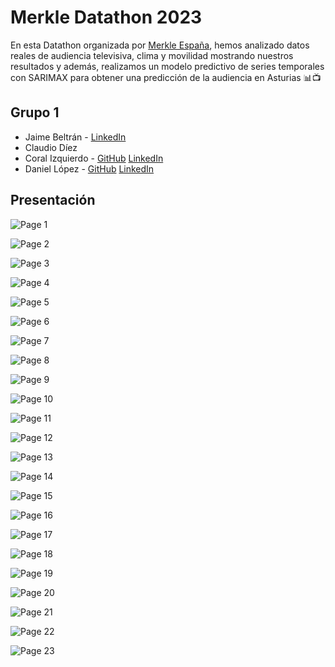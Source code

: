# Merkle Datathon 2023
En esta Datathon organizada por [Merkle España](https://www.linkedin.com/company/merkle-espa%C3%B1a/), hemos analizado datos reales de audiencia televisiva, clima y movilidad mostrando nuestros resultados y además, realizamos un modelo predictivo de series temporales con SARIMAX para obtener una predicción de la audiencia en Asturias 📊📺

## Grupo 1
- Jaime Beltrán - [LinkedIn](https://www.linkedin.com/in/jaime-beltr%C3%A1n-garc%C3%ADa-su%C3%A1rez-286aa21b0/)
- Claudio Díez
- Coral Izquierdo - [GitHub](https://github.com/coral2742) [LinkedIn](https://www.linkedin.com/in/coral-izquierdo)
- Daniel López - [GitHub](https://github.com/Bimo99B9) [LinkedIn](https://www.linkedin.com/in/daniel-lopezgala/)

## Presentación

![Page 1](assets/Datathon-2023_page-0001.jpg)

![Page 2](assets/Datathon-2023_page-0002.jpg)

![Page 3](assets/Datathon-2023_page-0003.jpg)

![Page 4](assets/Datathon-2023_page-0004.jpg)

![Page 5](assets/Datathon-2023_page-0005.jpg)

![Page 6](assets/Datathon-2023_page-0006.jpg)

![Page 7](assets/Datathon-2023_page-0007.jpg)

![Page 8](assets/Datathon-2023_page-0008.jpg)

![Page 9](assets/Datathon-2023_page-0009.jpg)

![Page 10](assets/Datathon-2023_page-0010.jpg)

![Page 11](assets/Datathon-2023_page-0011.jpg)

![Page 12](assets/Datathon-2023_page-0012.jpg)

![Page 13](assets/Datathon-2023_page-0013.jpg)

![Page 14](assets/Datathon-2023_page-0014.jpg)

![Page 15](assets/Datathon-2023_page-0015.jpg)

![Page 16](assets/Datathon-2023_page-0016.jpg)

![Page 17](assets/Datathon-2023_page-0017.jpg)

![Page 18](assets/Datathon-2023_page-0018.jpg)

![Page 19](assets/Datathon-2023_page-0019.jpg)

![Page 20](assets/Datathon-2023_page-0020.jpg)

![Page 21](assets/Datathon-2023_page-0021.jpg)

![Page 22](assets/Datathon-2023_page-0022.jpg)

![Page 23](assets/Datathon-2023_page-0023.jpg)
